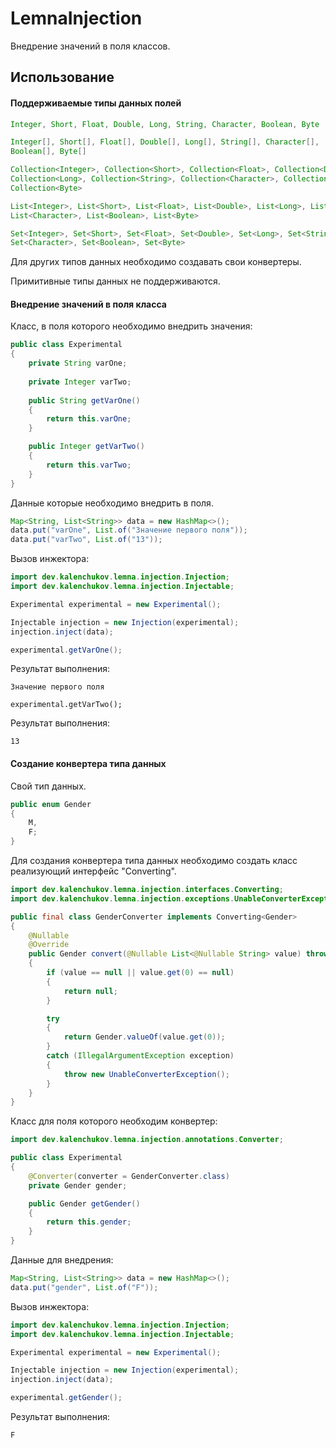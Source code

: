 # LemnaInjection
Внедрение значений в поля классов.

## Использование
#### Поддерживаемые типы данных полей
```java
Integer, Short, Float, Double, Long, String, Character, Boolean, Byte
```

```java
Integer[], Short[], Float[], Double[], Long[], String[], Character[],
Boolean[], Byte[]
```

```java
Collection<Integer>, Collection<Short>, Collection<Float>, Collection<Double>, 
Collection<Long>, Collection<String>, Collection<Character>, Collection<Boolean>,
Collection<Byte>
```

```java
List<Integer>, List<Short>, List<Float>, List<Double>, List<Long>, List<String>,
List<Character>, List<Boolean>, List<Byte>
```

```java
Set<Integer>, Set<Short>, Set<Float>, Set<Double>, Set<Long>, Set<String>,
Set<Character>, Set<Boolean>, Set<Byte>
```

Для других типов данных необходимо создавать свои конвертеры.

Примитивные типы данных не поддерживаются.

#### Внедрение значений в поля класса
Класс, в поля которого необходимо внедрить значения:
```java
public class Experimental
{
    private String varOne;
    
    private Integer varTwo;
    
    public String getVarOne()
    {
        return this.varOne;
    }

    public Integer getVarTwo()
    {
        return this.varTwo;
    }
}
```

Данные которые необходимо внедрить в поля.

```java
Map<String, List<String>> data = new HashMap<>();
data.put("varOne", List.of("Значение первого поля"));
data.put("varTwo", List.of("13"));
```

Вызов инжектора:
```java
import dev.kalenchukov.lemna.injection.Injection;
import dev.kalenchukov.lemna.injection.Injectable;

Experimental experimental = new Experimental();

Injectable injection = new Injection(experimental);
injection.inject(data);

experimental.getVarOne();
```

Результат выполнения:
```
Значение первого поля

experimental.getVarTwo();
```

Результат выполнения:
```
13
```

#### Создание конвертера типа данных
Свой тип данных.

```java
public enum Gender
{
    M,
    F;
}
```

Для создания конвертера типа данных необходимо создать класс реализующий интерфейс "Converting".

```java
import dev.kalenchukov.lemna.injection.interfaces.Converting;
import dev.kalenchukov.lemna.injection.exceptions.UnableConverterException;

public final class GenderConverter implements Converting<Gender>
{
	@Nullable
	@Override
	public Gender convert(@Nullable List<@Nullable String> value) throws UnableConverterException
	{
		if (value == null || value.get(0) == null)
		{
			return null;
		}

		try
        {
			return Gender.valueOf(value.get(0));
		}
		catch (IllegalArgumentException exception)
        {
			throw new UnableConverterException();
		}
	}
}
```

Класс для поля которого необходим конвертер:
```java
import dev.kalenchukov.lemna.injection.annotations.Converter;

public class Experimental
{
	@Converter(converter = GenderConverter.class)
	private Gender gender;

	public Gender getGender()
	{
		return this.gender;
	}
}
```

Данные для внедрения:
```java
Map<String, List<String>> data = new HashMap<>();
data.put("gender", List.of("F"));
```

Вызов инжектора:
```java
import dev.kalenchukov.lemna.injection.Injection;
import dev.kalenchukov.lemna.injection.Injectable;

Experimental experimental = new Experimental();

Injectable injection = new Injection(experimental);
injection.inject(data);

experimental.getGender();
```

Результат выполнения:
```
F
```
